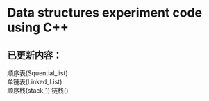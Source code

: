 # Data structures experiment code using C++
## 已更新内容：
顺序表(Squential_list)  
单链表(Linked_List)  
顺序栈(stack_1)
链栈()
